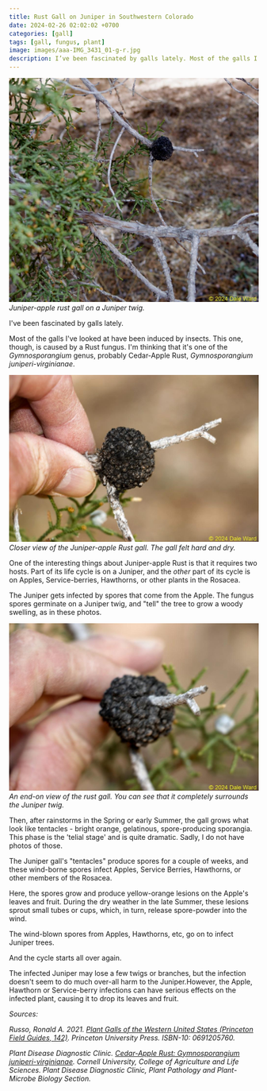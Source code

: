 ```yaml
---
title: Rust Gall on Juniper in Southwestern Colorado
date: 2024-02-26 02:02:02 +0700
categories: [gall]
tags: [gall, fungus, plant]
image: images/aaa-IMG_3431_01-g-r.jpg
description: I’ve been fascinated by galls lately. Most of the galls I’ve looked at have been induced by insects. This one, though, is caused by a Rust fungus. I’m thinking that it’s one of the Gymnosporangium genus, probably Cedar-Apple Rust, Gymnosporangium…
---
```


![picture](images/aaa-IMG_3428_01-g-r.jpg)
*Juniper-apple rust gall on a Juniper twig.*

I've been fascinated by galls lately.

Most of the galls I've looked at have been induced by insects. This one, though, is caused by a Rust fungus. I'm thinking that it's one of the _Gymnosporangium_ genus, probably Cedar-Apple Rust, _Gymnosporangium juniperi-virginianae_.

![picture](images/aaa-IMG_3431_01-g-r.jpg)
*Closer view of the Juniper-apple Rust gall. The gall felt hard and dry.*

One of the interesting things about Juniper-apple Rust is that it requires two hosts. Part of its life cycle is on a Juniper, and the _other_ part of its cycle is on Apples, Service-berries, Hawthorns, or other plants in the Rosacea.

The Juniper gets infected by spores that come from the Apple. The fungus spores germinate on a Juniper twig, and "tell" the tree to grow a woody swelling, as in these photos.

![picture](images/aaa-IMG_3432-g-r.jpg)
*An end-on view of the rust gall. You can see that it completely surrounds the Juniper twig.*

Then, after rainstorms in the Spring or early Summer, the gall grows what look like tentacles - bright orange, gelatinous, spore-producing sporangia. This phase is the 'telial stage' and is quite dramatic. Sadly, I do not have photos of those.

The Juniper gall's "tentacles" produce spores for a couple of weeks, and these wind-borne spores infect Apples, Service Berries, Hawthorns, or other members of the Rosacea.

Here, the spores grow and produce yellow-orange lesions on the Apple's leaves and fruit. During the dry weather in the late Summer, these lesions sprout small tubes or cups, which, in turn, release spore-powder into the wind.

The wind-blown spores from Apples, Hawthorns, etc, go on to infect Juniper trees.

And the cycle starts all over again.

The infected Juniper may lose a few twigs or branches, but the infection doesn't seem to do much over-all harm to the Juniper.However, the Apple, Hawthorn or Service-berry infections can have serious effects on the infected plant, causing it to drop its leaves and fruit.

_Sources:_

_Russo, Ronald A. 2021. [Plant Galls of the Western United States (Princeton Field Guides, 142)](https://www.amazon.com/Western-United-States-Princeton-Guides/dp/0691205760?psc=1). Princeton University Press. ISBN-10: 0691205760._

_Plant Disease Diagnostic Clinic. [Cedar-Apple Rust: Gymnosporangium juniperi-virginianae](https://plantclinic.cornell.edu/factsheets/CedarAppleRust.pdf). Cornell University, College of Agriculture and Life Sciences. Plant Disease Diagnostic Clinic, Plant Pathology and Plant-Microbe Biology Section._
